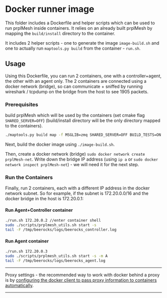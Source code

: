 # Docker runner image

This folder includes a Dockerfile and helper scripts which can be used to run prplMesh inside containers.
It relies on an already built prplMesh by mapping the `build/install` directory to the container.

It includes 2 helper scripts - one to generate the image `image-build.sh` and one to actually run `maptools.py build` from the container - `run.sh`.

## Usage

Using this Dockerfile, you can run 2 containers, one with a controller+agent, the
other with an agent only.
The 2 containers are connected using a docker network (bridge), so can
communicate + sniffed by running wireshark / tcpdump on the bridge from the host to see 1905
packets.

### Prerequisites

build prplMesh which will be used by the containers (set cmake flag `SHARED_SERVER=OFF`)
(build/install directory will be the only directory mapped to the
containers). 

```bash
./maptools.py build map -f MSGLIB=zmq SHARED_SERVER=OFF BUILD_TESTS=ON CMAKE_BUILD_TYPE=Debug
```

Next, build the docker image using `./image-build.sh`.

Then, create a docker network (bridge) `sudo docker network create
prplMesh-net`. Write down the bridge IP address (using `ip a` or
`sudo docker network inspect prplMesh-net`) - we will need it for the next step.

### Run the Containers

Finally, run 2 containers, each with a different IP address in the docker
network subnet. So for example, if the subnet is 172.20.0.0/16 and the
docker bridge in the host is 172.20.0.1:

#### Run Agent+Controller container

```bash
./run.sh 172.20.0.2 //enter container shell
sudo ./scripts/prplmesh_utils.sh start -s
tail -F /tmp/beerocks/logs/beerocks_controller.log
```

#### Run Agent container

```bash
./run.sh 172.20.0.3
sudo ./scripts/prplmesh_utils.sh start -s -m A
tail -F /tmp/beerocks/logs/beerocks_agent.log
```

---

Proxy settings - the recommended way to work with docker behind a proxy is by [configuring the docker client to pass proxy information to containers automatically](https://docs.docker.com/network/proxy/).

---
